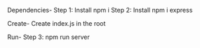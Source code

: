 Dependencies-
Step 1: Install npm i
Step 2: Install npm i express

Create-
Create index.js in the root

Run-
Step 3: npm run server